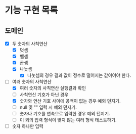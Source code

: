 # 기능 구현 목록

## 도메인
- [x] 두 숫자의 사칙연산
  - [x] 덧셈
  - [x] 뺄셈
  - [x] 곱셈
  - [x] 나눗셈
    - [x] 나눗셈의 경우 결과 값이 정수로 떨어지는 값이어야 한다.
- [ ] 여러 숫자의 사칙연산
  - [x] 여러 숫자의 사칙연산 실행결과 확인
  - [ ] 사칙연산 기호가 아닌 경우
  - [x] 숫자와 연산 기호 사이에 공백이 없는 경우 예외 던지기.
  - [ ] null 및 "" 입력 시 예외 던지기.
  - [ ] 숫자나 기호를 연속으로 입력한 경우 예외 던지기.
  - [ ] 이 외의 입력 형식이 맞지 않는 여러 형식 테스트하기.
- [ ] 숫자 하나만 입력